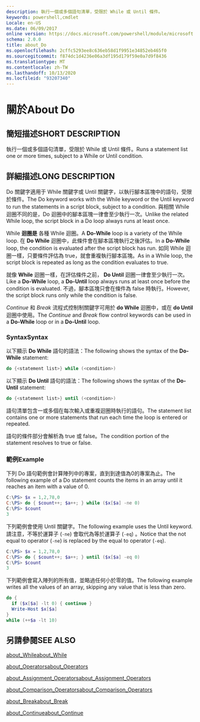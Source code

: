 ```yaml
---
description: 執行一個或多個語句清單，受限於 While 或 Until 條件。
keywords: powershell,cmdlet
Locale: en-US
ms.date: 06/09/2017
online version: https://docs.microsoft.com/powershell/module/microsoft.powershell.core/about/about_do?view=powershell-7.1&WT.mc_id=ps-gethelp
schema: 2.0.0
title: about_Do
ms.openlocfilehash: 2cffc5293ee8c636eb58d1f9951e34852eb465f0
ms.sourcegitcommit: f874dc1d4236e06a3df195d179f59e0a7d9f8436
ms.translationtype: MT
ms.contentlocale: zh-TW
ms.lasthandoff: 10/13/2020
ms.locfileid: "93207340"
---
```

# <a name="about-do"></a><span data-ttu-id="e14c2-104">關於</span><span class="sxs-lookup"><span data-stu-id="e14c2-104">About Do</span></span>

## <a name="short-description"></a><span data-ttu-id="e14c2-105">簡短描述</span><span class="sxs-lookup"><span data-stu-id="e14c2-105">SHORT DESCRIPTION</span></span>
<span data-ttu-id="e14c2-106">執行一個或多個語句清單，受限於 While 或 Until 條件。</span><span class="sxs-lookup"><span data-stu-id="e14c2-106">Runs a statement list one or more times, subject to a While or Until condition.</span></span>

## <a name="long-description"></a><span data-ttu-id="e14c2-107">詳細描述</span><span class="sxs-lookup"><span data-stu-id="e14c2-107">LONG DESCRIPTION</span></span>

<span data-ttu-id="e14c2-108">Do 關鍵字適用于 While 關鍵字或 Until 關鍵字，以執行腳本區塊中的語句，受限於條件。</span><span class="sxs-lookup"><span data-stu-id="e14c2-108">The Do keyword works with the While keyword or the Until keyword to run the statements in a script block, subject to a condition.</span></span> <span data-ttu-id="e14c2-109">與相關 While 迴圈不同的是，Do 迴圈中的腳本區塊一律會至少執行一次。</span><span class="sxs-lookup"><span data-stu-id="e14c2-109">Unlike the related While loop, the script block in a Do loop always runs at least once.</span></span>

<span data-ttu-id="e14c2-110">While **迴圈是** 各種 While 迴圈。</span><span class="sxs-lookup"><span data-stu-id="e14c2-110">A **Do-While** loop is a variety of the While loop.</span></span> <span data-ttu-id="e14c2-111">在 **Do While** 迴圈中，此條件會在腳本區塊執行之後評估。</span><span class="sxs-lookup"><span data-stu-id="e14c2-111">In a **Do-While** loop, the condition is evaluated after the script block has run.</span></span> <span data-ttu-id="e14c2-112">如同 While 迴圈一樣，只要條件評估為 true，就會重複執行腳本區塊。</span><span class="sxs-lookup"><span data-stu-id="e14c2-112">As in a While loop, the script block is repeated as long as the condition evaluates to true.</span></span>

<span data-ttu-id="e14c2-113">就像 **While** 迴圈一樣，在評估條件之前， **Do Until** 迴圈一律會至少執行一次。</span><span class="sxs-lookup"><span data-stu-id="e14c2-113">Like a **Do-While** loop, a **Do-Until** loop always runs at least once before the condition is evaluated.</span></span> <span data-ttu-id="e14c2-114">不過，腳本區塊只會在條件為 false 時執行。</span><span class="sxs-lookup"><span data-stu-id="e14c2-114">However, the script block runs only while the condition is false.</span></span>

<span data-ttu-id="e14c2-115">*Continue* 和 *Break* 流程式控制制關鍵字可用於 **do While** 迴圈中，或在 **do Until** 迴圈中使用。</span><span class="sxs-lookup"><span data-stu-id="e14c2-115">The *Continue* and *Break* flow control keywords can be used in a **Do-While** loop or in a **Do-Until** loop.</span></span>

### <a name="syntax"></a><span data-ttu-id="e14c2-116">Syntax</span><span class="sxs-lookup"><span data-stu-id="e14c2-116">Syntax</span></span>

<span data-ttu-id="e14c2-117">以下顯示 **Do While** 語句的語法：</span><span class="sxs-lookup"><span data-stu-id="e14c2-117">The following shows the syntax of the **Do-While** statement:</span></span>

```powershell
do {<statement list>} while (<condition>)
```

<span data-ttu-id="e14c2-118">以下顯示 **Do Until** 語句的語法：</span><span class="sxs-lookup"><span data-stu-id="e14c2-118">The following shows the syntax of the **Do-Until** statement:</span></span>

```powershell
do {<statement list>} until (<condition>)
```

<span data-ttu-id="e14c2-119">語句清單包含一或多個在每次輸入或重複迴圈時執行的語句。</span><span class="sxs-lookup"><span data-stu-id="e14c2-119">The statement list contains one or more statements that run each time the loop is entered or repeated.</span></span>

<span data-ttu-id="e14c2-120">語句的條件部分會解析為 true 或 false。</span><span class="sxs-lookup"><span data-stu-id="e14c2-120">The condition portion of the statement resolves to true or false.</span></span>

### <a name="example"></a><span data-ttu-id="e14c2-121">範例</span><span class="sxs-lookup"><span data-stu-id="e14c2-121">Example</span></span>

<span data-ttu-id="e14c2-122">下列 Do 語句範例會計算陣列中的專案，直到到達值為0的專案為止。</span><span class="sxs-lookup"><span data-stu-id="e14c2-122">The following example of a Do statement counts the items in an array until it reaches an item with a value of 0.</span></span>

```powershell
C:\PS> $x = 1,2,78,0
C:\PS> do { $count++; $a++; } while ($x[$a] -ne 0)
C:\PS> $count
3
```

<span data-ttu-id="e14c2-123">下列範例會使用 Until 關鍵字。</span><span class="sxs-lookup"><span data-stu-id="e14c2-123">The following example uses the Until keyword.</span></span> <span data-ttu-id="e14c2-124">請注意，不等於運算子 (`-ne`) 會取代為等於運算子 (`-eq`) 。</span><span class="sxs-lookup"><span data-stu-id="e14c2-124">Notice that the not equal to operator (`-ne`) is replaced by the equal to operator (`-eq`).</span></span>

```powershell
C:\PS> $x = 1,2,78,0
C:\PS> do { $count++; $a++; } until ($x[$a] -eq 0)
C:\PS> $count
3
```

<span data-ttu-id="e14c2-125">下列範例會寫入陣列的所有值，並略過任何小於零的值。</span><span class="sxs-lookup"><span data-stu-id="e14c2-125">The following example writes all the values of an array, skipping any value that is less than zero.</span></span>

```powershell
do {
  if ($x[$a] -lt 0) { continue }
  Write-Host $x[$a]
}
while (++$a -lt 10)
```

## <a name="see-also"></a><span data-ttu-id="e14c2-126">另請參閱</span><span class="sxs-lookup"><span data-stu-id="e14c2-126">SEE ALSO</span></span>

[<span data-ttu-id="e14c2-127">about_While</span><span class="sxs-lookup"><span data-stu-id="e14c2-127">about_While</span></span>](about_While.md)

[<span data-ttu-id="e14c2-128">about_Operators</span><span class="sxs-lookup"><span data-stu-id="e14c2-128">about_Operators</span></span>](about_Operators.md)

[<span data-ttu-id="e14c2-129">about_Assignment_Operators</span><span class="sxs-lookup"><span data-stu-id="e14c2-129">about_Assignment_Operators</span></span>](about_Assignment_Operators.md)

[<span data-ttu-id="e14c2-130">about_Comparison_Operators</span><span class="sxs-lookup"><span data-stu-id="e14c2-130">about_Comparison_Operators</span></span>](about_Comparison_Operators.md)

[<span data-ttu-id="e14c2-131">about_Break</span><span class="sxs-lookup"><span data-stu-id="e14c2-131">about_Break</span></span>](about_Break.md)

[<span data-ttu-id="e14c2-132">about_Continue</span><span class="sxs-lookup"><span data-stu-id="e14c2-132">about_Continue</span></span>](about_Continue.md)

